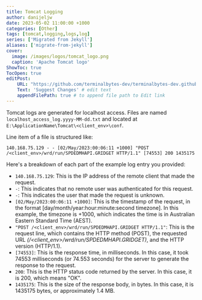 ```yaml
---
title: Tomcat Logging
author: danijeljw
date: 2023-05-02 11:00:00 +1000
categories: [Other]
tags: [tomcat,logging,logs,log]
series: ['Migrated from Jekyll']
aliases: ['migrate-from-jekyll']
cover:
  image: /images/logos/tomcat_logo.png
  caption: 'Apache Tomcat logo'
ShowToc: true
TocOpen: true
editPost:
    URL: "https://github.com/terminalbytes-dev/terminalbytes-dev.github.io/tree/main/content"
    Text: 'Suggest Changes' # edit text
    appendFilePath: true # to append file path to Edit link
---
```


Tomcat logs are generated for localhost access. Files are named `localhost_access_log.yyyy-MM-dd.txt` and located at `E:\ApplicationName\Tomcat\<client_env>\conf`.

Line item of a file is structured like:

```
140.168.75.129 - - [02/May/2023:00:06:11 +1000] "POST /<client_env>/wrd/run/SPDEDMHAPI.GRIDGET HTTP/1.1" [74553] 200 1435175
```

Here's a breakdown of each part of the example log entry you provided:

- `140.168.75.129`: This is the IP address of the remote client that made the request.
- `-`: This indicates that no remote user was authenticated for this request.
- `-`: This indicates the user that made the request is unknown.
- `[02/May/2023:00:06:11 +1000]`: This is the timestamp of the request, in the format [day/month/year:hour:minute:second timezone]. In this example, the timezone is +1000, which indicates the time is in Australian Eastern Standard Time (AEST).
- `"POST /<client_env>/wrd/run/SPDEDMHAPI.GRIDGET HTTP/1.1"`: This is the request line, which contains the HTTP method (POST), the requested URL _(/<client_env>/wrd/run/SPDEDMHAPI.GRIDGET)_, and the HTTP version (HTTP/1.1).
- `[74553]`: This is the response time, in milliseconds. In this case, it took 74553 milliseconds (or 74.553 seconds) for the server to generate the response to the request.
- `200`: This is the HTTP status code returned by the server. In this case, it is 200, which means "OK".
- `1435175`: This is the size of the response body, in bytes. In this case, it is 1435175 bytes, or approximately 1.4 MB.